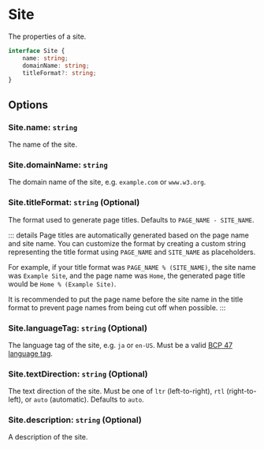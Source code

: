 # Site

The properties of a site.

```ts
interface Site {
	name: string;
	domainName: string;
	titleFormat?: string;
}
```

## Options

### Site.name: `string`

The name of the site.

### Site.domainName: `string`

The domain name of the site, e.g. `example.com` or `www.w3.org`.

### Site.titleFormat: `string` (Optional)

The format used to generate page titles. Defaults to `PAGE_NAME - SITE_NAME`.

::: details
Page titles are automatically generated based on the page name and site name. You can customize the format by creating a custom string representing the title format using `PAGE_NAME` and `SITE_NAME` as placeholders.

For example, if your title format was `PAGE_NAME % (SITE_NAME)`, the site name was `Example Site`, and the page name was `Home`, the generated page title would be `Home % (Example Site)`.

It is recommended to put the page name before the site name in the title format to prevent page names from being cut off when possible.
:::

### Site.languageTag: `string` (Optional)

The language tag of the site, e.g. `ja` or `en-US`. Must be a valid [BCP 47 language tag](https://wikipedia.org/wiki/IETF_language_tag).

### Site.textDirection: `string` (Optional)

The text direction of the site. Must be one of `ltr` (left-to-right), `rtl` (right-to-left), or `auto` (automatic). Defaults to `auto`.

### Site.description: `string` (Optional)

A description of the site.
